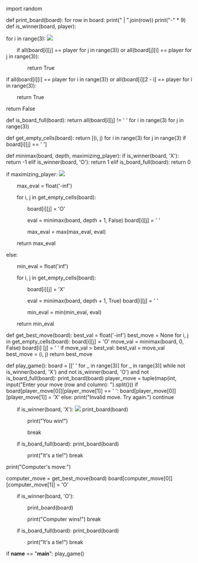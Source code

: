﻿import random

def print\_board(board): for row in board: print(" | ".join(row)) print("-" \* 9) def is\_winner(board, player):

for i in range(3): ![](Aspose.Words.51e8cf15-d8c3-44b7-9206-3f2e25328363.001.png)

`    `if all(board[i][j] == player for j in range(3)) or all(board[j][i] == player for j in range(3)): 

`        `return True 

if all(board[i][i] == player for i in range(3)) or all(board[i][2 - i] == player for i in range(3)): 

`    `return True 

return False

def is\_board\_full(board): return all(board[i][j] != ' ' for i in range(3) for j in range(3))

def get\_empty\_cells(board): return [(i, j) for i in range(3) for j in range(3) if board[i][j] == ' ']

def minimax(board, depth, maximizing\_player): if is\_winner(board, 'X'): return -1 elif is\_winner(board, 'O'): return 1 elif is\_board\_full(board): return 0

if maximizing\_player: ![](Aspose.Words.51e8cf15-d8c3-44b7-9206-3f2e25328363.002.png)

`    `max\_eval = float('-inf') 

`    `for i, j in get\_empty\_cells(board): 

`        `board[i][j] = 'O' 

`        `eval = minimax(board, depth + 1, False)         board[i][j] = ' ' 

`        `max\_eval = max(max\_eval, eval) 

`    `return max\_eval 

else: 

`    `min\_eval = float('inf') 

`    `for i, j in get\_empty\_cells(board): 

`        `board[i][j] = 'X' 

`        `eval = minimax(board, depth + 1, True)         board[i][j] = ' ' 

`        `min\_eval = min(min\_eval, eval) 

`    `return min\_eval

def get\_best\_move(board): best\_val = float('-inf') best\_move = None for i, j in get\_empty\_cells(board): board[i][j] = 'O' move\_val = minimax(board, 0, False) board[i] [j] = ' ' if move\_val > best\_val: best\_val = move\_val best\_move = (i, j) return best\_move

def play\_game(): board = [[' ' for \_ in range(3)] for \_ in range(3)] while not is\_winner(board, 'X') and not is\_winner(board, 'O') and not is\_board\_full(board): print\_board(board) player\_move = tuple(map(int, input("Enter your move (row and column): ").split())) if board[player\_move[0]][player\_move[1]] == ' ': board[player\_move[0]][player\_move[1]] = 'X' else: print("Invalid move. Try again.") continue

`    `if is\_winner(board, 'X'):  ![](Aspose.Words.51e8cf15-d8c3-44b7-9206-3f2e25328363.003.png)       print\_board(board) 

`        `print("You win!") 

`        `break 

`    `if is\_board\_full(board):         print\_board(board) 

`        `print("It's a tie!")         break 

print("Computer's move:") 

computer\_move = get\_best\_move(board) board[computer\_move[0]][computer\_move[1]] = 'O' 

`    `if is\_winner(board, 'O'): 

`        `print\_board(board) 

`        `print("Computer wins!")         break 

`    `if is\_board\_full(board):         print\_board(board) 

`        `print("It's a tie!")         break

if **name** == "**main**": play\_game()

